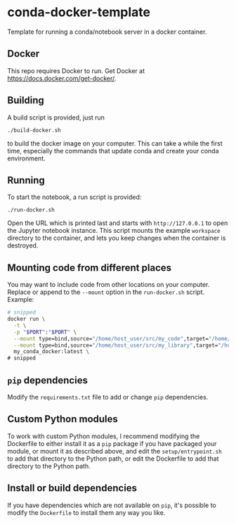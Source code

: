 # conda-docker-template

Template for running a conda/notebook server in a docker container.

## Docker

This repo requires Docker to run.
Get Docker at https://docs.docker.com/get-docker/.

## Building

A build script is provided, just run
```shell script
./build-docker.sh
```
to build the docker image on your computer.
This can take a while the first time, especially the commands
that update conda and create your conda environment.

## Running

To start the notebook, a run script is provided:
```shell script
./run-docker.sh
```
Open the URL which is printed last and starts with `http://127.0.0.1` to
open the Jupyter notebook instance.
This script mounts the example `workspace` directory to the container,
and lets you keep changes when the container is destroyed.

## Mounting code from different places

You may want to include code from other locations on your computer.
Replace or append to the `--mount` option in the `run-docker.sh` script.
Example:
```sh
# snipped
docker run \
  -t \
  -p "$PORT":"$PORT" \
  --mount type=bind,source="/home/host_user/src/my_code",target="/home/user/workspace/my_code" \
  --mount type=bind,source="/home/host_user/src/my_library",target="/home/user/workspace/my_library" \
  my_conda_docker:latest \
# snipped
```

## `pip` dependencies

Modify the `requirements.txt` file to add or change `pip` dependencies.

## Custom Python modules

To work with custom Python modules, I recommend modifying the Dockerfile
to either install it as a `pip` package if you have packaged your module,
or mount it as described above, and edit the `setup/entrypoint.sh` to add
that directory to the Python path, or edit the Dockerfile to add that
directory to the Python path.

## Install or build dependencies

If you have dependencies which are not available on `pip`, it's possible
to modify the `Dockerfile` to install them any way you like.
